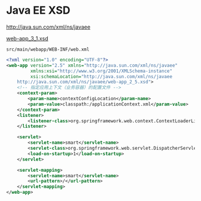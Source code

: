 # Java EE XSD

<http://java.sun.com/xml/ns/javaee>

[web-app_3_1.xsd](http://www.oracle.com/webfolder/technetwork/jsc/xml/ns/javaee/web-app_3_1.xsd)

`src/main/webapp/WEB-INF/web.xml`

```xml
<?xml version="1.0" encoding="UTF-8"?>
<web-app version="2.5" xmlns="http://java.sun.com/xml/ns/javaee"
         xmlns:xsi="http://www.w3.org/2001/XMLSchema-instance"
         xsi:schemaLocation="http://java.sun.com/xml/ns/javaee
    http://java.sun.com/xml/ns/javaee/web-app_2_5.xsd">
    <!-- 指定应用上下文（业务容器）的配置文件 -->
    <context-param>
        <param-name>contextConfigLocation</param-name>
        <param-value>classpath:/applicationContext.xml</param-value>
    </context-param>
    <listener>
        <listener-class>org.springframework.web.context.ContextLoaderListener</listener-class>
    </listener>

    <servlet>
        <servlet-name>smart</servlet-name>
        <servlet-class>org.springframework.web.servlet.DispatcherServlet</servlet-class>
        <load-on-startup>1</load-on-startup>
    </servlet>

    <servlet-mapping>
        <servlet-name>smart</servlet-name>
        <url-pattern>/</url-pattern>
    </servlet-mapping>
</web-app>
```